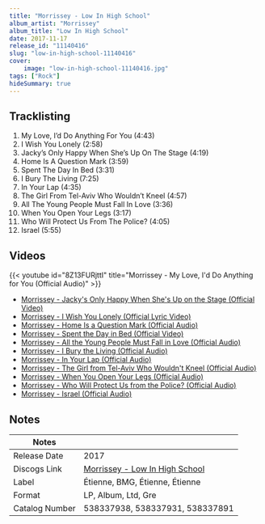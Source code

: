 ```yaml
---
title: "Morrissey - Low In High School"
album_artist: "Morrissey"
album_title: "Low In High School"
date: 2017-11-17
release_id: "11140416"
slug: "low-in-high-school-11140416"
cover:
    image: "low-in-high-school-11140416.jpg"
tags: ["Rock"]
hideSummary: true
---
```


## Tracklisting
1. My Love, I’d Do Anything For You (4:43)
2. I Wish You Lonely (2:58)
3. Jacky’s Only Happy When She’s Up On The Stage (4:19)
4. Home Is A Question Mark (3:59)
5. Spent The Day In Bed (3:31)
6. I Bury The Living (7:25)
7. In Your Lap (4:35)
8. The Girl From Tel-Aviv Who Wouldn’t Kneel (4:57)
9. All The Young People Must Fall In Love (3:36)
10. When You Open Your Legs (3:17)
11. Who Will Protect Us From The Police? (4:05)
12. Israel (5:55)

## Videos
{{< youtube id="8Z13FURjttI" title="Morrissey - My Love, I'd Do Anything for You (Official Audio)" >}}
- [Morrissey - Jacky's Only Happy When She's Up on the Stage (Official Video)](https://www.youtube.com/watch?v=eZuB5TWrSv4)
- [Morrissey - I Wish You Lonely (Official Lyric Video)](https://www.youtube.com/watch?v=S0tJ0rc3zKY)
- [Morrissey - Home Is a Question Mark (Official Audio)](https://www.youtube.com/watch?v=mibfRl_TTHw)
- [Morrissey - Spent the Day in Bed (Official Video)](https://www.youtube.com/watch?v=1rmAi9XmlIo)
- [Morrissey - All the Young People Must Fall in Love (Official Audio)](https://www.youtube.com/watch?v=MoFVN7pl0n4)
- [Morrissey - I Bury the Living (Official Audio)](https://www.youtube.com/watch?v=yfcc1wuwOFI)
- [Morrissey - In Your Lap (Official Audio)](https://www.youtube.com/watch?v=7jumNAMAy3M)
- [Morrissey - The Girl from Tel-Aviv Who Wouldn't Kneel (Official Audio)](https://www.youtube.com/watch?v=oFYHwZRcAKM)
- [Morrissey - When You Open Your Legs (Official Audio)](https://www.youtube.com/watch?v=lTZjNUIazmc)
- [Morrissey - Who Will Protect Us from the Police? (Official Audio)](https://www.youtube.com/watch?v=cvDRtyoqHNw)
- [Morrissey - Israel (Official Audio)](https://www.youtube.com/watch?v=uCKjotJEWjo)

## Notes

| Notes          |             |
| ---------------| ----------- |
| Release Date   | 2017 |
| Discogs Link   | [Morrissey - Low In High School](https://www.discogs.com/release/11140416) |
| Label          | Étienne, BMG, Étienne, Étienne |
| Format         | LP, Album, Ltd, Gre |
| Catalog Number | 538337938, 538337931, 538337891 |

